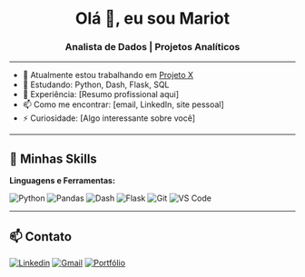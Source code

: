 <h1 align="center">Olá 👋, eu sou Mariot</h1>
<h3 align="center">Analista de Dados | Projetos Analíticos</h3>

---

- 🔭 Atualmente estou trabalhando em [Projeto X](link)
- 🌱 Estudando: Python, Dash, Flask, SQL
- 💼 Experiência: [Resumo profissional aqui]
- 📫 Como me encontrar: [email, LinkedIn, site pessoal]
- ⚡ Curiosidade: [Algo interessante sobre você]

---

## 🚀 Minhas Skills

**Linguagens e Ferramentas:**

![Python](https://img.shields.io/badge/-Python-05122A?style=flat&logo=python)
![Pandas](https://img.shields.io/badge/-Pandas-05122A?style=flat&logo=pandas)
![Dash](https://img.shields.io/badge/-Dash-05122A?style=flat&logo=plotly)
![Flask](https://img.shields.io/badge/-Flask-05122A?style=flat&logo=flask)
![Git](https://img.shields.io/badge/-Git-05122A?style=flat&logo=git)
![VS Code](https://img.shields.io/badge/-VS%20Code-05122A?style=flat&logo=visual-studio-code)

---

## 📫 Contato

[![Linkedin](https://img.shields.io/badge/-LinkedIn-05122A?style=flat&logo=linkedin)](https://www.linkedin.com/in/eduardo-mariot/)
[![Gmail](https://img.shields.io/badge/-Email-05122A?style=flat&logo=gmail)](mailto:eduardo.mariot@gmail.com)
[![Portfólio](https://img.shields.io/badge/-Portfólio-05122A?style=flat&logo=github)](https://seuportfolio.com)

